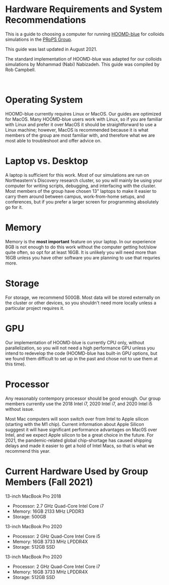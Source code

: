# Hardware Requirements and System Recommendations

This is a guide to choosing a computer for running [HOOMD-blue] for colloids simulations in the [PRoPS Group].

This guide was last updated in August 2021.

The standard implementation of HOOMD-blue was adapted for our colloids simulations by Mohammad (Nabi) Nabizadeh. This guide was compiled by Rob Campbell.

[HOOMD-blue]: http://glotzerlab.engin.umich.edu/hoomd-blue/
[PRoPS Group]: https://web.northeastern.edu/complexfluids/
<br>

# Operating System

HOOMD-blue currently requires Linux or MacOS. Our guides are optimized for MacOS. Many HOOMD-blue users work with Linux, so if you are familiar with Linux and prefer it over MacOS it should be straightforward to use a Linux machine; however, MacOS is recommended because it is what members of the group are most familiar with, and therefore what we are most able to troubleshoot and offer advice on.

# Laptop vs. Desktop

A laptop is sufficient for this work. Most of our simulations are run on Northeastern's Discovery research cluster, so you will mainly be using your computer for writing scripts, debugging, and interfacing with the cluster. Most members of the group have chosen 13" laptops to make it easier to carry them around between campus, work-from-home setups, and conferences, but if you prefer a larger screen for programming absolutely go for it.

# Memory

Memory is the **most important** feature on your laptop. In our experience 8GB is not enough to do this work without the computer getting hot/slow quite often, so opt for at least 16GB. It is unlikely you will need more than 16GB unless you have other software you are planning to use that requries more.

# Storage

For storage, we recommend 500GB. Most data will be stored externally on the cluster or other devices, so you shouldn't need more locally unless a particular project requires it.

# GPU

Our implementation of HOOMD-blue is currently CPU only, without parallelization, so you will not need a high performance GPU unless you intend to redevelop the code (HOOMD-blue has built-in GPU options, but we found them difficult to set up in the past and chose not to use them at this time). 

# Processor

Any reasonably contempory processor should be good enough. Our group members currently use the 2018 Intel i7, 2020 Intel i7, and 2020 Intel i5 without issue.

Most Mac computers will soon switch over from Intel to Apple silicon (starting with the M1 chip). Current information about Apple Silicon sugggest it will have significant performance advantages on Mac0S over Intel, and we expect Apple silicon to be a great choice in the future. For 2021, the pandemic-related global chip-shortage has caused shipping delays and made it easier to get a hold of Intel Macs, so that is what we recommend this year.

# Current Hardware Used by Group Members (Fall 2021)

13-inch MacBook Pro 2018
* Processor: 2.7 GHz Quad-Core Intel Core i7
* Memory: 16GB 2133 MHz LPDDR3
* Storage: 500GB

13-inch MacBook Pro 2020
* Processor: 2 GHz Quad-Core Intel Core i5
* Memory: 16GB 3733 MHz LPDDR4X
* Storage: 512GB SSD

13-inch MacBook Pro 2020
* Processor: 2 GHz Quad-Core Intel Core i7
* Memory: 16GB 3733 MHz LPDDR4X
* Storage: 512GB SSD


